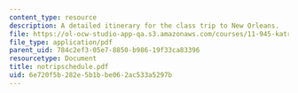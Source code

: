 ```yaml
---
content_type: resource
description: A detailed itinerary for the class trip to New Orleans.
file: https://ol-ocw-studio-app-qa.s3.amazonaws.com/courses/11-945-katrina-practicum-spring-2006/6e720f5b282e5b1bbe062ac533a5297b_notripschedule.pdf
file_type: application/pdf
parent_uid: 784c2ef3-05e7-8850-b986-19f33ca83396
resourcetype: Document
title: notripschedule.pdf
uid: 6e720f5b-282e-5b1b-be06-2ac533a5297b
---
```

